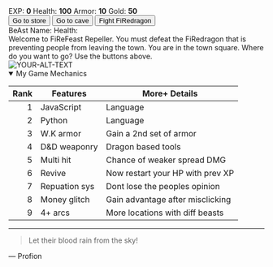 <!DOCTYPE html>
<html lang="en">
<head>
    <meta charset="UTF-8" >
    <link rel="stylesheet" src="styles.css">
    <title>RPG - FiReFeast Game</title>
</head>
<body>
    <div id="game">
        <!-- Interface for the BeAst interactions -->
      <div id="stats"> <span class="stat">EXP: <strong><span id="expText">0</span></strong></span> 
        <span class="stat">Health: <strong><span id="healthText">100</span></strong></span> 
        <span class="stat">Armor: <strong><span id="armorText">10</span></strong></span>
        <span class="stat">Gold: <strong><span id="goldText">50</span></strong></span></span>
    </div>
      <div id="controls">
        <button id="button1">Go to store</button>
        <button id="button2">Go to cave</button>
        <button id="button3">Fight FiRedragon</button>
    </div>
      <div id="BeAstStats"> 
        <span class="stat">BeAst Name: <strong><span id="monsterName"></span></strong></span>
        <span class="stat">Health: <strong><span id="monsterHealth"></span></strong></span>
    </div>
      <div id="text">
        Welcome to FiReFeast Repeller. You must defeat the FiRedragon that is preventing people from leaving the town. You are in the town square. Where do you want to go? Use the buttons above.
      </div>
    </div>
    <script src="script.js"></script>
</body>
</html>

<picture>
 <source media="(prefers-color-scheme: dark)" srcset="YOUR-DARKMODE-IMAGE">
 <source media="(prefers-color-scheme: light)" srcset="YOUR-LIGHTMODE-IMAGE">
 <img alt="YOUR-ALT-TEXT" src="YOUR-DEFAULT-IMAGE">
</picture>


<details open>
<summary>My Game Mechanics</summary>

| Rank | Features  |More+ Details |
|-----:|-----------|-----------|
|     1| JavaScript| Language        |
|     2| Python    | Language        |
|     3| W.K armor      |  Gain a 2nd set of armor      |
|     4| D&D weaponry       |  Dragon based tools  |
|     5| Multi hit       | Chance of weaker spread DMG      |
|     6| Revive       |  Now restart your HP with prev XP         |   
|     7| Repuation sys       | Dont lose the peoples opinion   |
|     8| Money glitch       |  Gain advantage after misclicking   |
|     9| 4+ arcs       |  More locations with diff beasts        |

</details>

---
> Let their blood rain from the sky!

— Profion 
